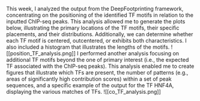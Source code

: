 This week, I analyzed the output from the DeepFootprinting framework, concentrating on the positioning of the identified TF motifs in relation to the inputted ChIP-seq peaks. This analysis allowed me to generate the plots below, illustrating the primary locations of the TF motifs, their specific placements, and their distributions. Additionally, we can determine whether each TF motif is centered, outcentered, or exhibits both characteristics. I also included a histogram that illustrates the lengths of the motifs.
![[position_TF_analysis.png]]
I performed another analysis focusing on additional TF motifs beyond the one of primary interest (i.e., the expected TF associated with the ChIP-seq peaks). This analysis enabled me to create figures that illustrate which TFs are present, the number of patterns (e.g., areas of significantly high contribution scores) within a set of peak sequences, and a specific example of the output for the TF HNF4A, displaying the various matches of TFs. ![[co_TF_analysis.png]]